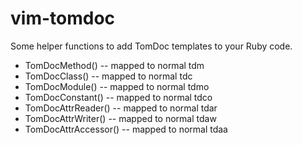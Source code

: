 # vim-tomdoc

Some helper functions to add TomDoc templates to your Ruby code.

* TomDocMethod() -- mapped to normal tdm
* TomDocClass() -- mapped to normal tdc
* TomDocModule() -- mapped to normal tdmo
* TomDocConstant() -- mapped to normal tdco
* TomDocAttrReader() -- mapped to normal tdar
* TomDocAttrWriter() -- mapped to normal tdaw
* TomDocAttrAccessor() -- mapped to normal tdaa
